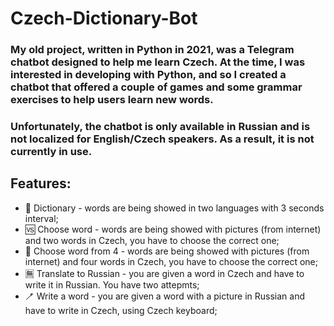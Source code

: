 # Czech-Dictionary-Bot
### My old project, written in Python in 2021, was a Telegram chatbot designed to help me learn Czech. At the time, I was interested in developing with Python, and so I created a chatbot that offered a couple of games and some grammar exercises to help users learn new words.
### Unfortunately, the chatbot is only available in Russian and is not localized for English/Czech speakers. As a result, it is not currently in use.
## Features:
* 📔 Dictionary - words are being showed in two languages with 3 seconds interval;
* 🆚 Choose word - words are being showed with pictures (from internet) and two words in Czech, you have to choose the correct one;
* 💠 Choose word from 4 - words are being showed with pictures (from internet) and four words in Czech, you have to choose the correct one;
* 🈚️ Translate to Russian - you are given a word in Czech and have to write it in Russian. You have two attepmts;
* 🪥 Write a word - you are given a word with a picture in Russian and have to write in Czech, using Czech keyboard;


